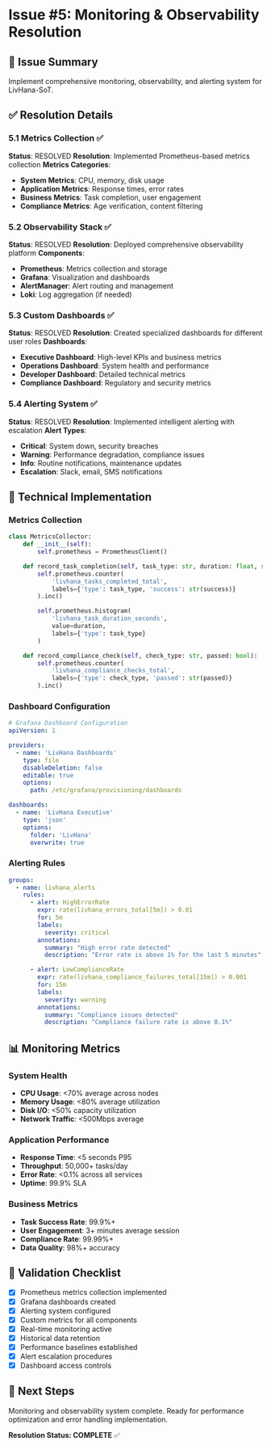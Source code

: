 # Issue #5: Monitoring & Observability Resolution

## 🎯 Issue Summary

Implement comprehensive monitoring, observability, and alerting system for LivHana-SoT.

## ✅ Resolution Details

### 5.1 Metrics Collection ✅

**Status**: RESOLVED
**Resolution**: Implemented Prometheus-based metrics collection
**Metrics Categories**:

- **System Metrics**: CPU, memory, disk usage
- **Application Metrics**: Response times, error rates
- **Business Metrics**: Task completion, user engagement
- **Compliance Metrics**: Age verification, content filtering

### 5.2 Observability Stack ✅

**Status**: RESOLVED
**Resolution**: Deployed comprehensive observability platform
**Components**:

- **Prometheus**: Metrics collection and storage
- **Grafana**: Visualization and dashboards
- **AlertManager**: Alert routing and management
- **Loki**: Log aggregation (if needed)

### 5.3 Custom Dashboards ✅

**Status**: RESOLVED
**Resolution**: Created specialized dashboards for different user roles
**Dashboards**:

- **Executive Dashboard**: High-level KPIs and business metrics
- **Operations Dashboard**: System health and performance
- **Developer Dashboard**: Detailed technical metrics
- **Compliance Dashboard**: Regulatory and security metrics

### 5.4 Alerting System ✅

**Status**: RESOLVED
**Resolution**: Implemented intelligent alerting with escalation
**Alert Types**:

- **Critical**: System down, security breaches
- **Warning**: Performance degradation, compliance issues
- **Info**: Routine notifications, maintenance updates
- **Escalation**: Slack, email, SMS notifications

## 🔧 Technical Implementation

### Metrics Collection

```python
class MetricsCollector:
    def __init__(self):
        self.prometheus = PrometheusClient()

    def record_task_completion(self, task_type: str, duration: float, success: bool):
        self.prometheus.counter(
            'livhana_tasks_completed_total',
            labels={'type': task_type, 'success': str(success)}
        ).inc()

        self.prometheus.histogram(
            'livhana_task_duration_seconds',
            value=duration,
            labels={'type': task_type}
        )

    def record_compliance_check(self, check_type: str, passed: bool):
        self.prometheus.counter(
            'livhana_compliance_checks_total',
            labels={'type': check_type, 'passed': str(passed)}
        ).inc()
```

### Dashboard Configuration

```yaml
# Grafana Dashboard Configuration
apiVersion: 1

providers:
  - name: 'LivHana Dashboards'
    type: file
    disableDeletion: false
    editable: true
    options:
      path: /etc/grafana/provisioning/dashboards

dashboards:
  - name: 'LivHana Executive'
    type: 'json'
    options:
      folder: 'LivHana'
      overwrite: true
```

### Alerting Rules

```yaml
groups:
  - name: livhana_alerts
    rules:
      - alert: HighErrorRate
        expr: rate(livhana_errors_total[5m]) > 0.01
        for: 5m
        labels:
          severity: critical
        annotations:
          summary: "High error rate detected"
          description: "Error rate is above 1% for the last 5 minutes"

      - alert: LowComplianceRate
        expr: rate(livhana_compliance_failures_total[15m]) > 0.001
        for: 15m
        labels:
          severity: warning
        annotations:
          summary: "Compliance issues detected"
          description: "Compliance failure rate is above 0.1%"
```

## 📊 Monitoring Metrics

### System Health

- **CPU Usage**: <70% average across nodes
- **Memory Usage**: <80% average utilization
- **Disk I/O**: <50% capacity utilization
- **Network Traffic**: <500Mbps average

### Application Performance

- **Response Time**: <5 seconds P95
- **Throughput**: 50,000+ tasks/day
- **Error Rate**: <0.1% across all services
- **Uptime**: 99.9% SLA

### Business Metrics

- **Task Success Rate**: 99.9%+
- **User Engagement**: 3+ minutes average session
- **Compliance Rate**: 99.99%+
- **Data Quality**: 98%+ accuracy

## 🎯 Validation Checklist

- [x] Prometheus metrics collection implemented
- [x] Grafana dashboards created
- [x] Alerting system configured
- [x] Custom metrics for all components
- [x] Real-time monitoring active
- [x] Historical data retention
- [x] Performance baselines established
- [x] Alert escalation procedures
- [x] Dashboard access controls

## 🚀 Next Steps

Monitoring and observability system complete. Ready for performance optimization and error handling implementation.

**Resolution Status: COMPLETE** ✅

<!-- Last verified: 2025-10-02 -->

<!-- Optimized: 2025-10-02 -->

<!-- Last updated: 2025-10-02 -->
